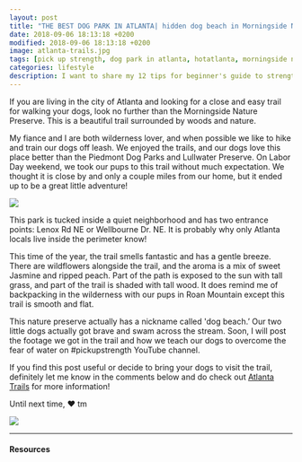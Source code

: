 ```yaml
---
layout: post
title: "THE BEST DOG PARK IN ATLANTA| hidden dog beach in Morningside Nature Preserve."
date: 2018-09-06 18:13:18 +0200
modified: 2018-09-06 18:13:18 +0200
image: atlanta-trails.jpg
tags: [pick up strength, dog park in atlanta, hotatlanta, morningside nature preserve, dog beach in atlanta, best hiking trails for dogs in atlanta, thing to do in atlanta, things to explore in atlanta]
categories: lifestyle
description: I want to share my 12 tips for beginner's guide to strength training. 
---
```

If you are living in the city of Atlanta and looking for a close and easy trail for walking your dogs, look no further than the Morningside Nature Preserve. This is a beautiful trail surrounded by woods and nature. 

My fiance and I are both wilderness lover, and when possible we like to hike and train our dogs off leash. We enjoyed the trails, and our dogs love this place better than the Piedmont Dog Parks and Lullwater Preserve. On Labor Day weekend, we took our pups to this trail without much expectation. We thought it is close by and only a couple miles from our home, but it ended up to be a great little adventure! 

![]({{site.baseurl}}/images/morningside-nature-preserve-dog-beach.png)

This park is tucked inside a quiet neighborhood and has two entrance points: Lenox Rd NE or Wellbourne Dr. NE. It is probably why only Atlanta locals live inside the perimeter know!

This time of the year, the trail smells fantastic and has a gentle breeze. There are wildflowers alongside the trail, and the aroma is a mix of sweet Jasmine and ripped peach. Part of the path is exposed to the sun with tall grass, and part of the trail is shaded with tall wood. It does remind me of backpacking in the wilderness with our pups in Roan Mountain except this trail is smooth and flat.

This nature preserve actually has a nickname called 'dog beach.’ Our two little dogs actually got brave and swam across the stream. Soon, I will post the footage we got in the trail and how we teach our dogs to overcome the fear of water on #pickupstrength YouTube channel. 

If you find this post useful or decide to bring your dogs to visit the trail, definitely let me know in the comments below and do check out [Atlanta Trails][atltrail] for more information! 

Until next time,
❤ tm

![]({{site.baseurl}}/images/dog-beach-atlanta.png)

***

#### Resources

[atltrail]: https://www.atlantatrails.com/hiking-trails/morningside-nature-preserve-atlanta-walking-and-running-trails/
